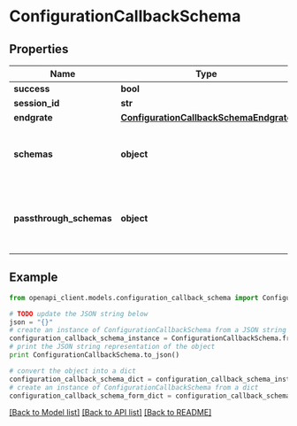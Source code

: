 # ConfigurationCallbackSchema


## Properties

Name | Type | Description | Notes
------------ | ------------- | ------------- | -------------
**success** | **bool** |  | [optional] 
**session_id** | **str** |  | [optional] 
**endgrate** | [**ConfigurationCallbackSchemaEndgrate**](ConfigurationCallbackSchemaEndgrate.md) |  | [optional] 
**schemas** | **object** | Schema information, keyed by endgrate type. | [optional] 
**passthrough_schemas** | **object** | Passthrough schema information, keyed by endgrate type. | [optional] 

## Example

```python
from openapi_client.models.configuration_callback_schema import ConfigurationCallbackSchema

# TODO update the JSON string below
json = "{}"
# create an instance of ConfigurationCallbackSchema from a JSON string
configuration_callback_schema_instance = ConfigurationCallbackSchema.from_json(json)
# print the JSON string representation of the object
print ConfigurationCallbackSchema.to_json()

# convert the object into a dict
configuration_callback_schema_dict = configuration_callback_schema_instance.to_dict()
# create an instance of ConfigurationCallbackSchema from a dict
configuration_callback_schema_form_dict = configuration_callback_schema.from_dict(configuration_callback_schema_dict)
```
[[Back to Model list]](../README.md#documentation-for-models) [[Back to API list]](../README.md#documentation-for-api-endpoints) [[Back to README]](../README.md)



